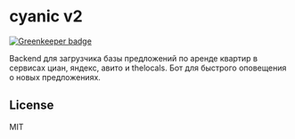 # cyanic v2
[![Greenkeeper badge](https://badges.greenkeeper.io/norbornen/cyanic.svg)](https://greenkeeper.io/)

Backend для загрузчика базы предложений по аренде квартир в сервисах циан, яндекс, авито и thelocals. Бот для быстрого оповещения о новых предложениях.

## License
MIT 
